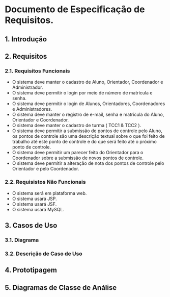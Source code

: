 # Documento de Especificação de Requisitos. 

## 1. Introdução

## 2. Requisitos

### 2.1. Requisitos Funcionais
* O sistema deve manter o cadastro de Aluno, Orientador, Coordenador e Administrador.
* O sistema deve permitir o login por meio de número de matrícula e senha.
* O sistema deve permitir o login de Alunos, Orientadores, Coordenadores e Administradores.
* O sistema deve manter o registro de e-mail, senha e matrícula do Aluno, Orientador e Coordenador. 
* O sistema deve manter o cadastro de turma ( TCC1 & TCC2 ).
* O sistema deve permitir a submissão de pontos de controle pelo Aluno, os pontos de controle são uma descrição textual sobre o que foi feito de trabalho até este ponto de controle e do que será feito até o próximo ponto de controle.
* O sistema deve permitir um parecer feito do Orientador para o Coordenador sobre a submissão de novos pontos de controle.
* O sistema deve permitir a alteração de nota dos pontos de controle pelo Orientador e pelo Coordenador. 
### 2.2. Requisistos Não Funcionais
* O sistema será em plataforma web.
* O sistema usará JSP.
* O sistema usará JSF.
* O sistema usará MySQL.
## 3. Casos de Uso

### 3.1. Diagrama

### 3.2. Descrição de Caso de Uso

## 4. Prototipagem

## 5. Diagramas de Classe de Análise
